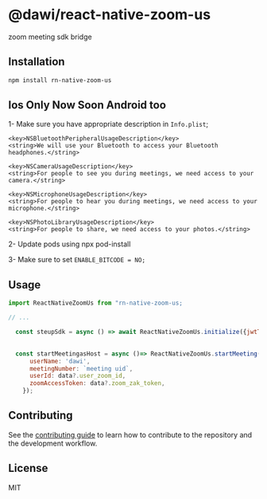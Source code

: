 # @dawi/react-native-zoom-us

zoom meeting sdk bridge

## Installation

```sh
npm install rn-native-zoom-us
```

## Ios Only Now Soon Android too

1- Make sure you have appropriate description in ```Info.plist```;

```
<key>NSBluetoothPeripheralUsageDescription</key>
<string>We will use your Bluetooth to access your Bluetooth headphones.</string>
	
<key>NSCameraUsageDescription</key>
<string>For people to see you during meetings, we need access to your camera.</string>
	
<key>NSMicrophoneUsageDescription</key>
<string>For people to hear you during meetings, we need access to your microphone.</string>
	
<key>NSPhotoLibraryUsageDescription</key>
<string>For people to share, we need access to your photos.</string>

```

2- Update pods using npx pod-install

3-  Make sure to set ``` ENABLE_BITCODE = NO; ```


## Usage

```js
import ReactNativeZoomUs from "rn-native-zoom-us;

// ...

  const steupSdk = async () => await ReactNativeZoomUs.initialize({jwtToken:"jwt"})

  
  const startMeetingasHost = async ()=> ReactNativeZoomUs.startMeeting({
      userName: 'dawi',
      meetingNumber: `meeting uid`,
      userId: data?.user_zoom_id,
      zoomAccessToken: data?.zoom_zak_token,
    });

```

## Contributing

See the [contributing guide](CONTRIBUTING.md) to learn how to contribute to the repository and the development workflow.

## License

MIT
